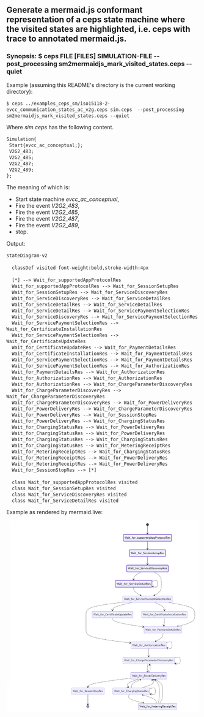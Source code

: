 ## Generate a mermaid.js conformant representation of a ceps state machine where the visited states are highlighted, i.e. ceps with trace to annotated mermaid.js.

### Synopsis: $ ceps FILE [FILES] SIMULATION-FILE  --post_processing sm2mermaidjs_mark_visited_states.ceps --quiet

Example (assuming this README's directory is the current working directory): 

```
$ ceps ../examples_ceps_sm/iso15118-2-evcc_communication_states_ac_v2g.ceps sim.ceps  --post_processing sm2mermaidjs_mark_visited_states.ceps --quiet 
```

Where *sim.ceps* has the following content.

```
Simulation{
 Start{evcc_ac_conceptual;};
 V2G2_483;
 V2G2_485;
 V2G2_487;
 V2G2_489;
};
```

The meaning of which is:
- Start state machine *evcc_ac_conceptual*,
- Fire the event *V2G2_483*,
- Fire the event *V2G2_485*,
- Fire the event *V2G2_487*,
- Fire the event *V2G2_489*,
- stop.

Output:
```
stateDiagram-v2

  classDef visited font-weight:bold,stroke-width:4px

  [*] --> Wait_for_supportedAppProtocolRes
  Wait_for_supportedAppProtocolRes --> Wait_for_SessionSetupRes
  Wait_for_SessionSetupRes --> Wait_for_ServiceDiscoveryRes
  Wait_for_ServiceDiscoveryRes --> Wait_for_ServiceDetailRes
  Wait_for_ServiceDetailRes --> Wait_for_ServiceDetailRes
  Wait_for_ServiceDetailRes --> Wait_for_ServicePaymentSelectionRes
  Wait_for_ServiceDiscoveryRes --> Wait_for_ServicePaymentSelectionRes
  Wait_for_ServicePaymentSelectionRes --> Wait_for_CertificateInstallationRes
  Wait_for_ServicePaymentSelectionRes --> Wait_for_CertificateUpdateRes
  Wait_for_CertificateUpdateRes --> Wait_for_PaymentDetailsRes
  Wait_for_CertificateInstallationRes --> Wait_for_PaymentDetailsRes
  Wait_for_ServicePaymentSelectionRes --> Wait_for_PaymentDetailsRes
  Wait_for_ServicePaymentSelectionRes --> Wait_for_AuthorizationRes
  Wait_for_PaymentDetailsRes --> Wait_for_AuthorizationRes
  Wait_for_AuthorizationRes --> Wait_for_AuthorizationRes
  Wait_for_AuthorizationRes --> Wait_for_ChargeParameterDiscoveryRes
  Wait_for_ChargeParameterDiscoveryRes --> Wait_for_ChargeParameterDiscoveryRes
  Wait_for_ChargeParameterDiscoveryRes --> Wait_for_PowerDeliveryRes
  Wait_for_PowerDeliveryRes --> Wait_for_ChargeParameterDiscoveryRes
  Wait_for_PowerDeliveryRes --> Wait_for_SessionStopRes
  Wait_for_PowerDeliveryRes --> Wait_for_ChargingStatusRes
  Wait_for_ChargingStatusRes --> Wait_for_PowerDeliveryRes
  Wait_for_ChargingStatusRes --> Wait_for_PowerDeliveryRes
  Wait_for_ChargingStatusRes --> Wait_for_ChargingStatusRes
  Wait_for_ChargingStatusRes --> Wait_for_MeteringReceiptRes
  Wait_for_MeteringReceiptRes --> Wait_for_ChargingStatusRes
  Wait_for_MeteringReceiptRes --> Wait_for_PowerDeliveryRes
  Wait_for_MeteringReceiptRes --> Wait_for_PowerDeliveryRes
  Wait_for_SessionStopRes --> [*]

  class Wait_for_supportedAppProtocolRes visited
  class Wait_for_SessionSetupRes visited
  class Wait_for_ServiceDiscoveryRes visited
  class Wait_for_ServiceDetailRes visited
```

Example as rendered by mermaid.live:


![](result.png)

